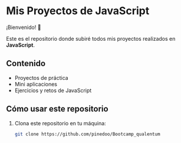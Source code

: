 # Mis Proyectos de JavaScript

¡Bienvenido! 👋

Este es el repositorio donde subiré todos mis proyectos realizados en **JavaScript**.  

## Contenido

- Proyectos de práctica
- Mini aplicaciones
- Ejercicios y retos de JavaScript

## Cómo usar este repositorio

1. Clona este repositorio en tu máquina:
   ```bash
   git clone https://github.com/pinedoo/Bootcamp_qualentum
